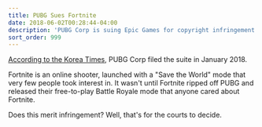 ```yaml
---
title: PUBG Sues Fortnite
date: 2018-06-02T00:28:44-04:00
description: 'PUBG Corp is suing Epic Games for copyright infringement.'
sort_order: 999
---
```

[According to the Korea Times](https://www.koreatimes.co.kr/www/tech/2018/05/134_249598.html),  PUBG Corp filed the suite in January 2018.



Fortnite is an online shooter, launched with a "Save the World" mode that very few people took interest in. It wasn't until Fortnite ripped off PUBG and released their free-to-play Battle Royale mode that anyone cared about Fortnite.

Does this merit infringement? Well, that's for the courts to decide.
